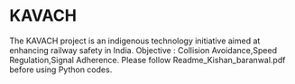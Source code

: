 # KAVACH
The KAVACH project is an indigenous technology initiative aimed at enhancing railway safety in India. Objective : Collision Avoidance,Speed Regulation,Signal Adherence.
Please follow Readme_Kishan_baranwal.pdf before using Python codes.
